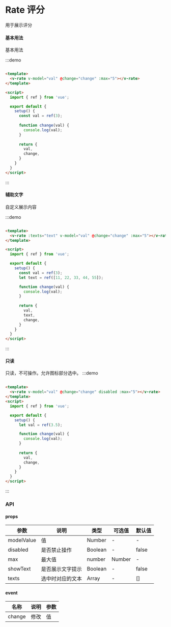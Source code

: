 # Rate 评分

用于展示评分

#### 基本用法

基本用法

:::demo

```html

<template>
  <v-rate v-model="val" @change="change" :max="5"></v-rate>
</template>

<script>
  import { ref } from 'vue';

  export default {
    setup() {
      const val = ref(3);
      
      function change(val) {
        console.log(val);
      }
      
      return {
        val,
        change,
      }
    }
  }
</script>

```

:::

#### 辅助文字

自定义展示内容

:::demo

```html

<template>
  <v-rate :texts="text" v-model="val" @change="change" :max="5"></v-rate>
</template>

<script>
  import { ref } from 'vue';

  export default {
    setup() {
      const val = ref(3);
      let text = ref([11, 22, 33, 44, 55]);

      function change(val) {
        console.log(val);
      }
      
      return {
        val,
        text,
        change,
      }
    }
  }
</script>

```

:::

#### 只读

只读，不可操作。允许图标部分选中。
:::demo

```html

<template>
  <v-rate v-model="val" @change="change" disabled :max="5"></v-rate>
</template>
<script>
  import { ref } from 'vue';

  export default {
    setup() {
      let val = ref(3.5);

      function change(val) {
        console.log(val);
      }
      
      return {
        val,
        change,
      }
    }
  }
</script>
```

:::

### API

#### props

| 参数      | 说明          | 类型      | 可选值                           | 默认值  |
|---------- |-------------- |---------- |--------------------------------  |-------- |
| modelValue | 值 | Number | - | - |
| disabled | 是否禁止操作 | Boolean | - | false |
| max | 最大值 | number | Number | - |
| showText | 是否展示文字提示 | Boolean | - | false |
| texts | 选中时对应的文本 | Array | - | [] |

#### event

| 名称 | 说明 | 参数 |
|---------- |-------- |---------- |
| change | 修改 | 值 |
